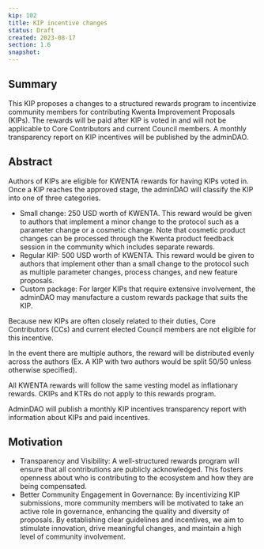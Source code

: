 ```yaml
---
kip: 102
title: KIP incentive changes
status: Draft
created: 2023-08-17
section: 1.6
snapshot:
---
```


## Summary
This KIP proposes a changes to a structured rewards program to incentivize community members for contributing Kwenta Improvement Proposals (KIPs). The rewards will be paid after KIP is voted in and will not be applicable to Core Contributors and current Council members. A monthly transparency report on KIP incentives will be published by the adminDAO. 

## Abstract 

Authors of KIPs are eligible for KWENTA rewards for having KIPs voted in. Once a KIP reaches the approved stage, the adminDAO will classify the KIP into one of three categories. 
- Small change: 250 USD worth of KWENTA. This reward would be given to authors that implement a minor change to the protocol such as a parameter change or a cosmetic change. Note that cosmetic product changes can be processed through the Kwenta product feedback session in the community which includes separate rewards.
- Regular KIP: 500 USD worth of KWENTA. This reward would be given to authors that implement other than a small change to the protocol such as multiple parameter changes, process changes, and new feature proposals.
- Custom package: For larger KIPs that require extensive involvement, the adminDAO may manufacture a custom rewards package that suits the KIP.

Because new KIPs are often closely related to their duties, Core Contributors (CCs) and current elected Council members are not eligible for this incentive.

In the event there are multiple authors, the reward will be distributed evenly across the authors (Ex. A KIP with two authors would be split 50/50 unless otherwise specified).

All KWENTA rewards will follow the same vesting model as inflationary rewards. CKIPs and KTRs do not apply to this rewards program.

AdminDAO will publish a monthly KIP incentives transparency report with information about KIPs and paid incentives.

## Motivation
- Transparency and Visibility: A well-structured rewards program will ensure that all contributions are publicly acknowledged. This fosters openness about who is contributing to the ecosystem and how they are being compensated.
- Better Community Engagement in Governance: By incentivizing KIP submissions, more community members will be motivated to take an active role in governance, enhancing the quality and diversity of proposals.
By establishing clear guidelines and incentives, we aim to stimulate innovation, drive meaningful changes, and maintain a high level of community involvement.
